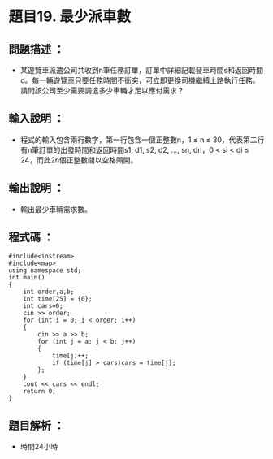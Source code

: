 # 題目19. 最少派車數

## 問題描述 ：

* 某遊覽車派遣公司共收到n筆任務訂單，訂單中詳細記載發車時間s和返回時間d。每一輛遊覽車只要任務時間不衝突，可立即更換司機繼續上路執行任務。請問該公司至少需要調遣多少車輛才足以應付需求？

## 輸入說明 ：

* 程式的輸入包含兩行數字，第一行包含一個正整數n，1 ≤ n ≤ 30，代表第二行有n筆訂單的出發時間和返回時間s1, d1, s2, d2, ..., sn, dn，0 < si < di ≤ 24，而此2n個正整數間以空格隔開。

## 輸出說明 ：

* 輸出最少車輛需求數。

## 程式碼 ：

    #include<iostream>    
    #include<map>    
    using namespace std;    
    int main()    
    {    
        int order,a,b;    
        int time[25] = {0};    
        int cars=0;    
        cin >> order;    
        for (int i = 0; i < order; i++) 
	    {
            cin >> a >> b;    
            for (int j = a; j < b; j++) 
		    {    
                time[j]++;    
                if (time[j] > cars)cars = time[j];    
            };    
        }    
        cout << cars << endl;    
        return 0;    
    }  

## 題目解析 ：

*  時間24小時

